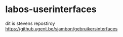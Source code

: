 # labos-userinterfaces
dit is stevens repostiroy
https://github.ugent.be/sjambon/gebruikersinterfaces
